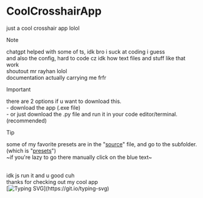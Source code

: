 # CoolCrosshairApp
just a cool crosshair app lolol
> [!NOTE]
> chatgpt helped with some of ts, idk bro i suck at coding i guess
> </br> and also the config, hard to code cz idk how text files and stuff like that work
> </br> shoutout mr rayhan lolol
> </br> documentation actually carrying me frfr

> [!IMPORTANT]
> there are 2 options if u want to download this.
> </br> - download the app (.exe file)
> </br> - or just download the .py file and run it in your code editor/terminal. (recommended)

> [!TIP]
> some of my favorite presets are in the "[source](https://github.com/galaxtric158/CoolCrosshairApp/tree/main/source)" file, and go to the subfolder. (which is "[presets](https://github.com/galaxtric158/CoolCrosshairApp/tree/main/source/presets)") 
> </br> ~if you're lazy to go there manually click on the blue text~

</br> idk js run it and u good cuh
</br> thanks for checking out my cool app
</br> [![Typing SVG](https://readme-typing-svg.demolab.com?font=Sansation&letterSpacing=close&duration=3000&pause=1000&width=435&lines=Created+By+Galax!)](https://git.io/typing-svg)
